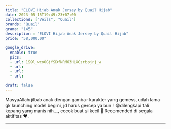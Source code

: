```yaml
---
title: "ELOVI Hijab Anak Jersey by Quail Hijab"
date: 2023-05-15T19:49:23+07:00
collections: ["Veils", "Quail"]
brands: "Quail"
grams: "145"
description : "ELOVI Hijab Anak Jersey by Quail Hijab"
price: "58,000.00"

google_drive:
  enable: true
  pics:
  - url: 199l_wcoOGjYSDfNRM63HLXGzrbpjrj_w
  - url: 
  - url: 
  - url: 

draft: false
---
```


MasyaAllah jilbab anak dengan gambar karakter yang gemess, udah lama gk launching model begini, jd harus gercep ya bun ! 😁dilengkapi tali kepang yang manis nih..., cocok buat si kecil 🥰 Recomended di segala aktifitas  ❤️.

---    
 
